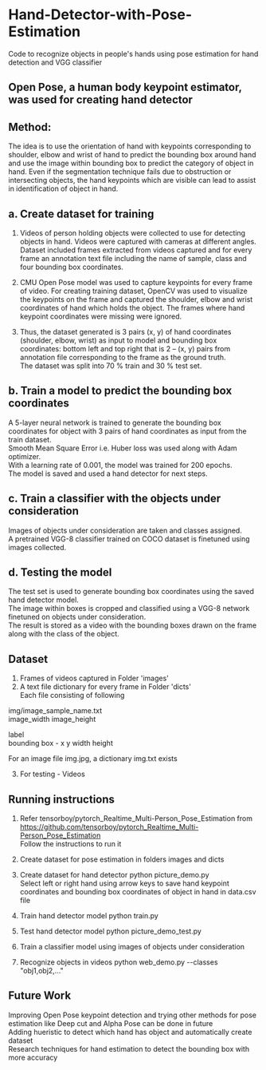 # Hand-Detector-with-Pose-Estimation  
Code to recognize objects in people's hands using pose estimation for hand detection and VGG classifier  

## Open Pose, a human body keypoint estimator, was used for creating hand detector

## Method:  
The idea is to use the orientation of hand with keypoints corresponding to shoulder, elbow and wrist of hand to predict the bounding box around hand and use the image within bounding box to predict the category of object in hand. Even if the segmentation technique fails due to obstruction or intersecting objects, the hand keypoints which are visible can lead to assist in identification of object in hand.  

## a. Create dataset for training  
1. Videos of person holding objects were collected to use for detecting objects in hand. Videos were captured with cameras at different angles. Dataset included frames extracted from videos captured and for every frame an annotation text file including the name of sample, class and four bounding box coordinates.  

2. CMU Open Pose model was used to capture keypoints for every frame of video. For creating training dataset, OpenCV was used to visualize the keypoints on the frame and captured the shoulder, elbow and wrist coordinates of hand which holds the object. The frames where hand keypoint coordinates were missing were ignored.  

3. Thus, the dataset generated is 3 pairs (x, y) of hand coordinates (shoulder, elbow, wrist) as input to model and bounding box coordinates: bottom left and top right that is 2 – (x, y) pairs from annotation file corresponding to the frame as the ground truth.  
The dataset was split into 70 % train and 30 % test set.  

## b. Train a model to predict the bounding box coordinates  
A 5-layer neural network is trained to generate the bounding box coordinates for object with 3 pairs of hand coordinates as input from the train dataset.  
Smooth Mean Square Error i.e. Huber loss was used along with Adam optimizer.  
With a learning rate of 0.001, the model was trained for 200 epochs.  
The model is saved and used a hand detector for next steps.  

## c. Train a classifier with the objects under consideration  
Images of objects under consideration are taken and classes assigned.  
A pretrained VGG-8 classifier trained on COCO dataset is finetuned using images collected.  

## d. Testing the model  
The test set is used to generate bounding box coordinates using the saved hand detector model.  
The image within boxes is cropped and classified using a VGG-8 network finetuned on objects under consideration.  
The result is stored as a video with the bounding boxes drawn on the frame along with the class of the object.  

## Dataset

1. Frames of videos captured in Folder 'images' 
2. A text file dictionary for every frame in Folder 'dicts'  
Each file consisting of following  

img/image_sample_name.txt  
image_width image_height  

label  
bounding box - x y width height  

For an image file img.jpg, a dictionary img.txt exists  

3. For testing - Videos  

## Running instructions

1. Refer tensorboy/pytorch_Realtime_Multi-Person_Pose_Estimation from https://github.com/tensorboy/pytorch_Realtime_Multi-Person_Pose_Estimation  
Follow the instructions to run it

2. Create dataset for pose estimation in folders images and dicts

3. Create dataset for hand detector
python picture_demo.py  
Select left or right hand using arrow keys to save hand keypoint coordinates and bounding box coordinates of object in hand in data.csv file  

4. Train hand detector model
python train.py

5. Test hand detector model
python picture_demo_test.py

6. Train a classifier model using images of objects under consideration

7. Recognize objects in videos
python web_demo.py --classes "obj1,obj2,..."

## Future Work
Improving Open Pose keypoint detection and trying other methods for pose estimation like Deep cut and Alpha Pose can be done in future  
Adding hueristic to detect which hand has object and automatically create dataset  
Research techniques for hand estimation to detect the bounding box with more accuracy  

